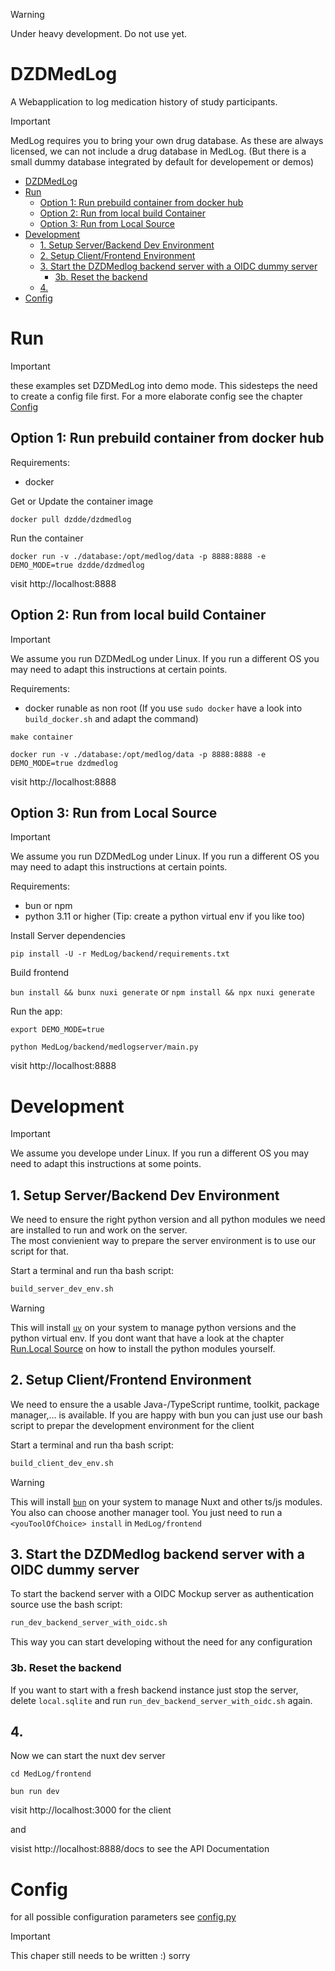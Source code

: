 
> [!WARNING]  
> Under heavy development. Do not use yet.

# DZDMedLog

A Webapplication to log medication history of study participants.

> [!IMPORTANT]  
> MedLog requires you to bring your own drug database. As these are always licensed, we can not include a drug database in MedLog.
> (But there is a small dummy database integrated by default for developement or demos)

- [DZDMedLog](#dzdmedlog)
- [Run](#run)
  - [Option 1: Run prebuild container from docker hub](#option-1-run-prebuild-container-from-docker-hub)
  - [Option 2: Run from local build Container](#option-2-run-from-local-build-container)
  - [Option 3: Run from Local Source](#option-3-run-from-local-source)
- [Development](#development)
  - [1. Setup Server/Backend Dev Environment](#1-setup-serverbackend-dev-environment)
  - [2. Setup Client/Frontend Environment](#2-setup-clientfrontend-environment)
  - [3. Start the DZDMedlog backend server with a OIDC dummy server](#3-start-the-dzdmedlog-backend-server-with-a-oidc-dummy-server)
    - [3b. Reset the backend](#3b-reset-the-backend)
  - [4.](#4)
- [Config](#config)

# Run

> [!IMPORTANT]  
> these examples set DZDMedLog into demo mode. This sidesteps the need to create a config file first.
> For a more elaborate config see the chapter [Config](#config)

## Option 1: Run prebuild container from docker hub

Requirements:

- docker

Get or Update the container image

`docker pull dzdde/dzdmedlog`

Run the container

`docker run -v ./database:/opt/medlog/data -p 8888:8888 -e DEMO_MODE=true dzdde/dzdmedlog`


visit http://localhost:8888

## Option 2: Run from local build Container

> [!IMPORTANT]  
> We assume you run DZDMedLog under Linux. If you run a different OS you may need to adapt this instructions at certain points.

Requirements:

- docker runable as non root (If you use `sudo docker` have a look into `build_docker.sh` and adapt the command)

`make container`

`docker run -v ./database:/opt/medlog/data -p 8888:8888 -e DEMO_MODE=true dzdmedlog`

visit http://localhost:8888

## Option 3: Run from Local Source

> [!IMPORTANT]  
> We assume you run DZDMedLog under Linux. If you run a different OS you may need to adapt this instructions at certain points.

Requirements:

- bun or npm
- python 3.11 or higher (Tip: create a python virtual env if you like too)

Install Server dependencies

`pip install -U -r MedLog/backend/requirements.txt`

Build frontend

`bun install && bunx nuxi generate` or `npm install && npx nuxi generate`

Run the app:

`export DEMO_MODE=true`

`python MedLog/backend/medlogserver/main.py`

visit http://localhost:8888


# Development

> [!IMPORTANT]  
> We assume you develope under Linux. If you run a different OS you may need to adapt this instructions at some points.

## 1. Setup Server/Backend Dev Environment

We need to ensure the right python version and all python modules we need are installed to run and work on the server.  
The most convienient way to prepare the server environment is to use our script for that.  
  
Start a terminal and run tha bash script:  
```bash
build_server_dev_env.sh
```

> [!WARNING]  
> This will install [`uv`](https://docs.astral.sh/uv/) on your system to manage python versions and the python virtual env.
> If you dont want that have a look at the chapter [Run.Local Source](#local-source) on how to install the python modules yourself.

## 2. Setup Client/Frontend Environment

We need to ensure the a usable Java-/TypeScript runtime, toolkit, package manager,... is available.
If you are happy with bun you can just use our bash script to prepar the development environment for the client

Start a terminal and run tha bash script:  
```bash
build_client_dev_env.sh
```

> [!WARNING]  
> This will install [`bun`](https://docs.astral.sh/uv/) on your system to manage Nuxt and other ts/js modules.
> You also can choose another manager tool. You just need to run a `<youToolOfChoice> install` in `MedLog/frontend`

## 3. Start the DZDMedlog backend server with a OIDC dummy server

To start the backend server with a OIDC Mockup server as authentication source use the bash script:

```bash
run_dev_backend_server_with_oidc.sh
```

This way you can start developing without the need for any configuration

### 3b. Reset the backend

If you want to start with a fresh backend instance just stop the server, delete `local.sqlite` and run `run_dev_backend_server_with_oidc.sh` again.


## 4. 

Now we can start the nuxt dev server

`cd MedLog/frontend`

`bun run dev`

visit http://localhost:3000 for the client

and

visist http://localhost:8888/docs to see the API Documentation

# Config

for all possible configuration parameters see [config.py](MedLog/backend/medlogserver/config.py)


> [!IMPORTANT]  
> This chaper still needs to be written :) sorry
